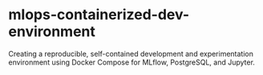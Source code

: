 # mlops-containerized-dev-environment
Creating a reproducible, self-contained development and experimentation environment using Docker Compose for MLflow, PostgreSQL, and Jupyter.
